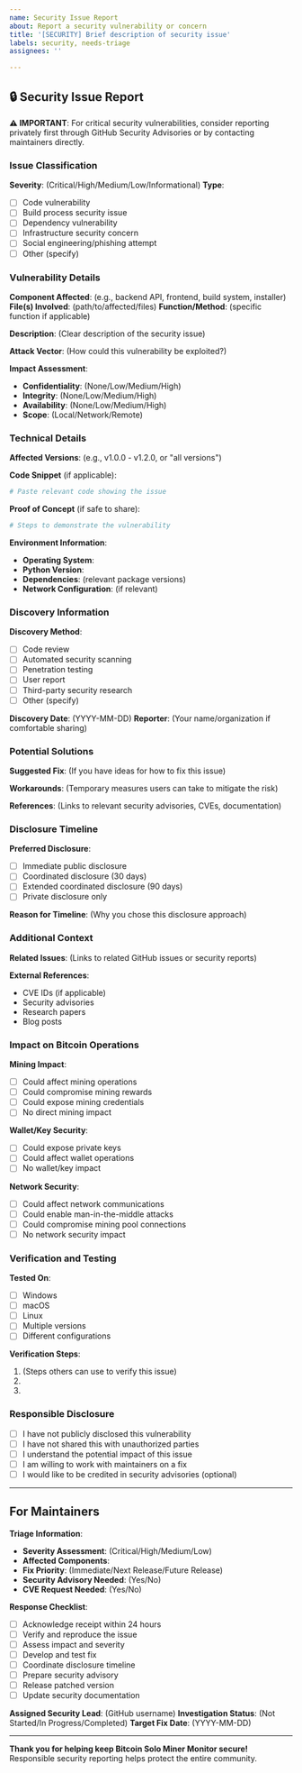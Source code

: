 ```yaml
---
name: Security Issue Report
about: Report a security vulnerability or concern
title: '[SECURITY] Brief description of security issue'
labels: security, needs-triage
assignees: ''

---
```


## 🔒 Security Issue Report

**⚠️ IMPORTANT**: For critical security vulnerabilities, consider reporting privately first through GitHub Security Advisories or by contacting maintainers directly.

### Issue Classification

**Severity**: (Critical/High/Medium/Low/Informational)
**Type**: 
- [ ] Code vulnerability
- [ ] Build process security issue
- [ ] Dependency vulnerability
- [ ] Infrastructure security concern
- [ ] Social engineering/phishing attempt
- [ ] Other (specify)

### Vulnerability Details

**Component Affected**: (e.g., backend API, frontend, build system, installer)
**File(s) Involved**: (path/to/affected/files)
**Function/Method**: (specific function if applicable)

**Description**: 
(Clear description of the security issue)

**Attack Vector**: 
(How could this vulnerability be exploited?)

**Impact Assessment**:
- **Confidentiality**: (None/Low/Medium/High)
- **Integrity**: (None/Low/Medium/High)  
- **Availability**: (None/Low/Medium/High)
- **Scope**: (Local/Network/Remote)

### Technical Details

**Affected Versions**: (e.g., v1.0.0 - v1.2.0, or "all versions")

**Code Snippet** (if applicable):
```python
# Paste relevant code showing the issue
```

**Proof of Concept** (if safe to share):
```bash
# Steps to demonstrate the vulnerability
```

**Environment Information**:
- **Operating System**: 
- **Python Version**: 
- **Dependencies**: (relevant package versions)
- **Network Configuration**: (if relevant)

### Discovery Information

**Discovery Method**: 
- [ ] Code review
- [ ] Automated security scanning
- [ ] Penetration testing
- [ ] User report
- [ ] Third-party security research
- [ ] Other (specify)

**Discovery Date**: (YYYY-MM-DD)
**Reporter**: (Your name/organization if comfortable sharing)

### Potential Solutions

**Suggested Fix**: 
(If you have ideas for how to fix this issue)

**Workarounds**: 
(Temporary measures users can take to mitigate the risk)

**References**: 
(Links to relevant security advisories, CVEs, documentation)

### Disclosure Timeline

**Preferred Disclosure**: 
- [ ] Immediate public disclosure
- [ ] Coordinated disclosure (30 days)
- [ ] Extended coordinated disclosure (90 days)
- [ ] Private disclosure only

**Reason for Timeline**: 
(Why you chose this disclosure approach)

### Additional Context

**Related Issues**: (Links to related GitHub issues or security reports)

**External References**: 
- CVE IDs (if applicable)
- Security advisories
- Research papers
- Blog posts

### Impact on Bitcoin Operations

**Mining Impact**: 
- [ ] Could affect mining operations
- [ ] Could compromise mining rewards
- [ ] Could expose mining credentials
- [ ] No direct mining impact

**Wallet/Key Security**: 
- [ ] Could expose private keys
- [ ] Could affect wallet operations
- [ ] No wallet/key impact

**Network Security**: 
- [ ] Could affect network communications
- [ ] Could enable man-in-the-middle attacks
- [ ] Could compromise mining pool connections
- [ ] No network security impact

### Verification and Testing

**Tested On**: 
- [ ] Windows
- [ ] macOS  
- [ ] Linux
- [ ] Multiple versions
- [ ] Different configurations

**Verification Steps**: 
1. (Steps others can use to verify this issue)
2. 
3. 

### Responsible Disclosure

- [ ] I have not publicly disclosed this vulnerability
- [ ] I have not shared this with unauthorized parties
- [ ] I understand the potential impact of this issue
- [ ] I am willing to work with maintainers on a fix
- [ ] I would like to be credited in security advisories (optional)

---

## For Maintainers

**Triage Information**:
- **Severity Assessment**: (Critical/High/Medium/Low)
- **Affected Components**: 
- **Fix Priority**: (Immediate/Next Release/Future Release)
- **Security Advisory Needed**: (Yes/No)
- **CVE Request Needed**: (Yes/No)

**Response Checklist**:
- [ ] Acknowledge receipt within 24 hours
- [ ] Verify and reproduce the issue
- [ ] Assess impact and severity
- [ ] Develop and test fix
- [ ] Coordinate disclosure timeline
- [ ] Prepare security advisory
- [ ] Release patched version
- [ ] Update security documentation

**Assigned Security Lead**: (GitHub username)
**Investigation Status**: (Not Started/In Progress/Completed)
**Target Fix Date**: (YYYY-MM-DD)

---

**Thank you for helping keep Bitcoin Solo Miner Monitor secure!** Responsible security reporting helps protect the entire community.